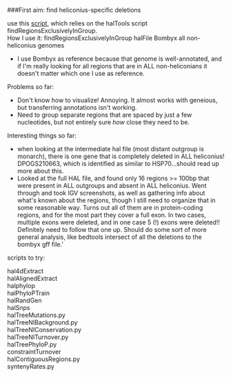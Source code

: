 ###First aim: find heliconius-specific deletions

use this [script](findRegionsExclusivelyInGroup.slurm), which relies on the halTools script findRegionsExclusivelyInGroup.    
How I use it: findRegionsExclusivelyInGroup halFile Bombyx  all non-heliconius genomes
- I use Bombyx as reference because that genome is well-annotated, and if I'm really looking for all
regions that are in ALL non-heliconians it doesn't matter which one I use as reference.     

Problems so far:
- Don't know how to visualize! Annoying. It almost works with geneious, but transferring annotations isn't working.
- Need to group separate regions that are spaced by just a few nucleotides, but not entirely sure *how* close they need to be.

Interesting things so far:
- when looking at the intermediate hal file (most distant outgroup is monarch), there is one gene that is completely deleted in ALL heliconius! DPOGS210663, which is identified as similar to HSP70...should read up more about this.
- Looked at the full HAL file, and found only 16 regions >= 100bp that were present in ALL outgroups and absent in ALL heliconius. Went through and took IGV screenshots, as well as gathering info about what's known about the regions, though I still need to organize that in some reasonable way. Turns out all of them are in protein-coding regions, and for the most part they cover a full exon. In two cases, multiple exons were deleted, and in one case 5 (!) exons were deleted!! Definitely need to follow that one up. Should do some sort of more general analysis, like bedtools intersect of all the deletions to the bombyx gff file.'

scripts to try:


hal4dExtract    
halAlignedExtract   
halphylop   
halPhyloPTrain  
halRandGen    
halSnps   
halTreeMutations.py   
halTreeNIBackground.py    
halTreeNIConservation.py    
halTreeNITurnover.py    
halTreePhyloP.py    
constraintTurnover    
halContiguousRegions.py   
syntenyRates.py   
